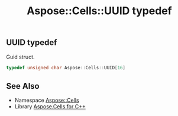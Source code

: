 ﻿---
title: Aspose::Cells::UUID typedef
linktitle: UUID
second_title: Aspose.Cells for C++ API Reference
description: 'Aspose::Cells::UUID typedef. Guid struct in C++.'
type: docs
weight: 27100
url: /cpp/aspose.cells/uuid/
---
## UUID typedef


Guid struct.

```cpp
typedef unsigned char Aspose::Cells::UUID[16]
```

## See Also

* Namespace [Aspose::Cells](../)
* Library [Aspose.Cells for C++](../../)
